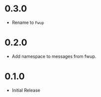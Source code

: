 # 0.3.0
  * Rename to `Fwup`

# 0.2.0
  * Add namespace to messages from fwup.

# 0.1.0
  * Initial Release
